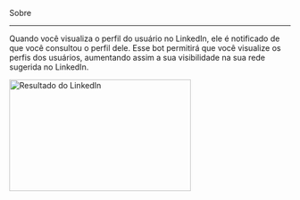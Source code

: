 Sobre
<hr>
Quando você visualiza o perfil do usuário no LinkedIn, ele é notificado de que você consultou o perfil dele. Esse bot permitirá que você visualize os perfis dos usuários, aumentando assim a sua visibilidade na sua rede sugerida no LinkedIn.
<p align="center>
<a target="_blank" rel="noopener noreferrer" href="https://camo.githubusercontent.com/bfb65c087b5f232183b8b57a725d988cae470dc9/68747470733a2f2f707265766965772e6962622e636f2f6d4d4475416b2f6c696e6b65645f496e5f426f745f50726f66696c655f566965775f526573756c74732e706e67"><img src="https://camo.githubusercontent.com/bfb65c087b5f232183b8b57a725d988cae470dc9/68747470733a2f2f707265766965772e6962622e636f2f6d4d4475416b2f6c696e6b65645f496e5f426f745f50726f66696c655f566965775f526573756c74732e706e67" alt="Resultado do LinkedIn" width="325" height="200" data-canonical-src="https://preview.ibb.co/mMDuAk/linked_In_Bot_Profile_View_Results.png" style="max-width:100%;"></a>
</p>
